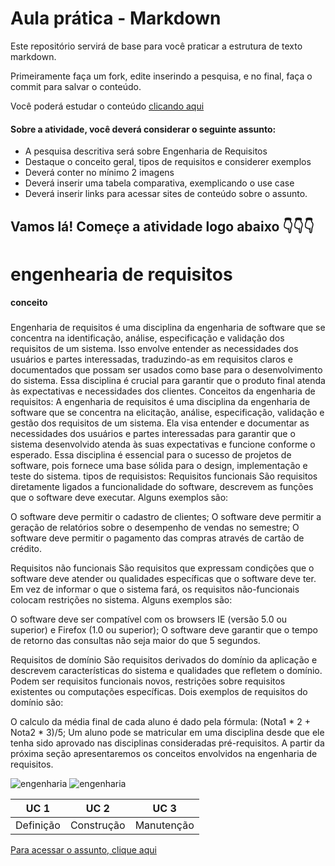 # Aula prática - Markdown

Este repositório servirá de base para você praticar a estrutura de texto markdown. 

Primeiramente faça um fork, edite inserindo a pesquisa, e no final, faça o commit para salvar o conteúdo.

Você poderá estudar o conteúdo [clicando aqui](https://docs.pipz.com/central-de-ajuda/learning-center/guia-basico-de-markdown#open)

#### Sobre a atividade, você deverá considerar o seguinte assunto:

- A pesquisa descritiva será sobre Engenharia de Requisitos
- Destaque o conceito geral, tipos de requisitos e considerer exemplos
- Deverá conter no mínimo 2 imagens
- Deverá inserir uma tabela comparativa, exemplicando o use case
- Deverá inserir links para acessar sites de conteúdo sobre o assunto.


## Vamos lá! Começe a atividade logo abaixo 👇👇👇

# engenhearia de requisitos

#### conceito

###
Engenharia de requisitos é uma disciplina da engenharia de software que se concentra na identificação, análise, especificação e validação dos requisitos de um sistema. Isso envolve entender as necessidades dos usuários e partes interessadas, traduzindo-as em requisitos claros e documentados que possam ser usados como base para o desenvolvimento do sistema. Essa disciplina é crucial para garantir que o produto final atenda às expectativas e necessidades dos clientes.
Conceitos da engenharia de requisitos:
A engenharia de requisitos é uma disciplina da engenharia de software que se concentra na elicitação, análise, especificação, validação e gestão dos requisitos de um sistema. Ela visa entender e documentar as necessidades dos usuários e partes interessadas para garantir que o sistema desenvolvido atenda às suas expectativas e funcione conforme o esperado. Essa disciplina é essencial para o sucesso de projetos de software, pois fornece uma base sólida para o design, implementação e teste do sistema.
tipos de requisistos:
Requisitos funcionais
São requisitos diretamente ligados a funcionalidade do software, descrevem as funções que o software deve executar. Alguns exemplos são:

O software deve permitir o cadastro de clientes;
O software deve permitir a geração de relatórios sobre o desempenho de vendas no semestre;
O software deve permitir o pagamento das compras através de cartão de crédito.

Requisitos não funcionais
São requisitos que expressam condições que o software deve atender ou qualidades específicas que o software deve ter. Em vez de informar o que o sistema fará, os requisitos não-funcionais colocam restrições no sistema. Alguns exemplos são:

O software deve ser compatível com os browsers IE (versão 5.0 ou superior) e Firefox (1.0 ou superior);
O software deve garantir que o tempo de retorno das consultas não seja maior do que 5 segundos.

Requisitos de domínio
São requisitos derivados do domínio da aplicação e descrevem características do sistema e qualidades que refletem o domínio. Podem ser requisitos funcionais novos, restrições sobre requisitos existentes ou computações específicas. Dois exemplos de requisitos do domínio são:

O calculo da média final de cada aluno é dado pela fórmula: (Nota1 * 2 + Nota2 * 3)/5;
Um aluno pode se matricular em uma disciplina desde que ele tenha sido aprovado nas disciplinas consideradas pré-requisitos.
A partir da próxima seção apresentaremos os conceitos envolvidos na engenharia de requisitos.

![engenharia](https://arquivo.devmedia.com.br/artigos/Fabio_Gomes_Rocha/Engenharia_Requisitos/Engenharia_Requisitos_1.jpg) ![engenharia](https://www.devmedia.com.br/imagens/engsoft/artigo6/image05.jpg)

UC 1      | UC 2       | UC 3
--------- | ------     |------
Definição | Construção | Manutenção

[Para acessar o assunto, clique aqui](https://www.devmedia.com.br/introducao-a-engenharia-de-requisitos/8034)
